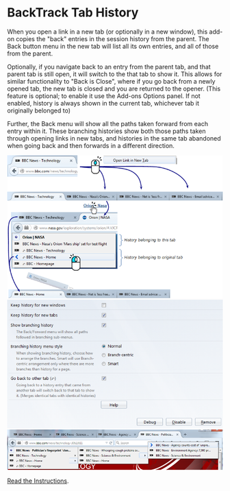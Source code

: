 # BackTrack Tab History

When you open a link in a new tab (or optionally in a new window), this add-on copies the "back" entries in the session history from the parent. The Back button menu in the new tab will list all its own entries, and all of those from the parent.

Optionally, if you navigate back to an entry from the parent tab, and that parent tab is still open, it will switch to the that tab to show it. This allows for similar functionality to "Back is Close", where if you go back from a newly opened tab, the new tab is closed and you are returned to the opener. (This feature is optional; to enable it use the Add-ons Options panel. If not enabled, history is always shown in the current tab, whichever tab it originally belonged to)

Further, the Back menu will show all the paths taken forward from each entry within it. These branching histories show both those paths taken through opening links in new tabs, and histories in the same tab abandoned when going back and then forwards in a different direction.

![](Diagram.png)
![](Options.png)
![](Branching.png)

[Read the Instructions](https://github.com/xiaoxiaoflood/firefox-scripts/tree/master/extensions#instructions).
